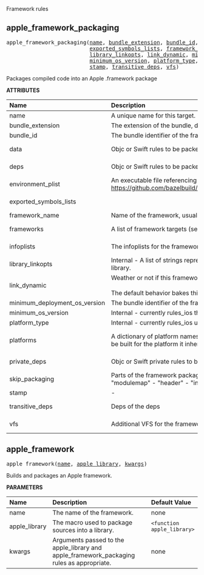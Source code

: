 <!-- Generated with Stardoc: http://skydoc.bazel.build -->

Framework rules

<a id="apple_framework_packaging"></a>

## apple_framework_packaging

<pre>
apple_framework_packaging(<a href="#apple_framework_packaging-name">name</a>, <a href="#apple_framework_packaging-bundle_extension">bundle_extension</a>, <a href="#apple_framework_packaging-bundle_id">bundle_id</a>, <a href="#apple_framework_packaging-data">data</a>, <a href="#apple_framework_packaging-deps">deps</a>, <a href="#apple_framework_packaging-environment_plist">environment_plist</a>,
                          <a href="#apple_framework_packaging-exported_symbols_lists">exported_symbols_lists</a>, <a href="#apple_framework_packaging-framework_name">framework_name</a>, <a href="#apple_framework_packaging-frameworks">frameworks</a>, <a href="#apple_framework_packaging-infoplists">infoplists</a>,
                          <a href="#apple_framework_packaging-library_linkopts">library_linkopts</a>, <a href="#apple_framework_packaging-link_dynamic">link_dynamic</a>, <a href="#apple_framework_packaging-minimum_deployment_os_version">minimum_deployment_os_version</a>,
                          <a href="#apple_framework_packaging-minimum_os_version">minimum_os_version</a>, <a href="#apple_framework_packaging-platform_type">platform_type</a>, <a href="#apple_framework_packaging-platforms">platforms</a>, <a href="#apple_framework_packaging-private_deps">private_deps</a>, <a href="#apple_framework_packaging-skip_packaging">skip_packaging</a>,
                          <a href="#apple_framework_packaging-stamp">stamp</a>, <a href="#apple_framework_packaging-transitive_deps">transitive_deps</a>, <a href="#apple_framework_packaging-vfs">vfs</a>)
</pre>

Packages compiled code into an Apple .framework package

**ATTRIBUTES**


| Name  | Description | Type | Mandatory | Default |
| :------------- | :------------- | :------------- | :------------- | :------------- |
| <a id="apple_framework_packaging-name"></a>name |  A unique name for this target.   | <a href="https://bazel.build/concepts/labels#target-names">Name</a> | required |  |
| <a id="apple_framework_packaging-bundle_extension"></a>bundle_extension |  The extension of the bundle, defaults to "framework".   | String | optional | <code>"framework"</code> |
| <a id="apple_framework_packaging-bundle_id"></a>bundle_id |  The bundle identifier of the framework. Currently unused.   | String | optional | <code>""</code> |
| <a id="apple_framework_packaging-data"></a>data |  Objc or Swift rules to be packed by the framework rule   | <a href="https://bazel.build/concepts/labels">List of labels</a> | optional | <code>[]</code> |
| <a id="apple_framework_packaging-deps"></a>deps |  Objc or Swift rules to be packed by the framework rule   | <a href="https://bazel.build/concepts/labels">List of labels</a> | required |  |
| <a id="apple_framework_packaging-environment_plist"></a>environment_plist |  An executable file referencing the environment_plist tool. Used to merge infoplists. See https://github.com/bazelbuild/rules_apple/blob/master/apple/internal/environment_plist.bzl#L69   | <a href="https://bazel.build/concepts/labels">Label</a> | optional | <code>None</code> |
| <a id="apple_framework_packaging-exported_symbols_lists"></a>exported_symbols_lists |     | <a href="https://bazel.build/concepts/labels">List of labels</a> | optional | <code>[]</code> |
| <a id="apple_framework_packaging-framework_name"></a>framework_name |  Name of the framework, usually the same as the module name   | String | required |  |
| <a id="apple_framework_packaging-frameworks"></a>frameworks |  A list of framework targets (see [<code>ios_framework</code>](https://github.com/bazelbuild/rules_apple/blob/master/doc/rules-ios.md#ios_framework)) that this target depends on.   | <a href="https://bazel.build/concepts/labels">List of labels</a> | optional | <code>[]</code> |
| <a id="apple_framework_packaging-infoplists"></a>infoplists |  The infoplists for the framework   | <a href="https://bazel.build/concepts/labels">List of labels</a> | optional | <code>[]</code> |
| <a id="apple_framework_packaging-library_linkopts"></a>library_linkopts |  Internal - A list of strings representing extra flags that are passed to the linker for the underlying library.   | List of strings | optional | <code>[]</code> |
| <a id="apple_framework_packaging-link_dynamic"></a>link_dynamic |  Weather or not if this framework is dynamic<br><br>The default behavior bakes this into the top level app. When false, it's statically linked.   | Boolean | optional | <code>False</code> |
| <a id="apple_framework_packaging-minimum_deployment_os_version"></a>minimum_deployment_os_version |  The bundle identifier of the framework. Currently unused.   | String | optional | <code>""</code> |
| <a id="apple_framework_packaging-minimum_os_version"></a>minimum_os_version |  Internal - currently rules_ios the dict <code>platforms</code>   | String | optional | <code>""</code> |
| <a id="apple_framework_packaging-platform_type"></a>platform_type |  Internal - currently rules_ios uses the dict <code>platforms</code>   | String | optional | <code>""</code> |
| <a id="apple_framework_packaging-platforms"></a>platforms |  A dictionary of platform names to minimum deployment targets. If not given, the framework will be built for the platform it inherits from the target that uses the framework as a dependency.   | <a href="https://bazel.build/rules/lib/dict">Dictionary: String -> String</a> | optional | <code>{}</code> |
| <a id="apple_framework_packaging-private_deps"></a>private_deps |  Objc or Swift private rules to be packed by the framework rule   | <a href="https://bazel.build/concepts/labels">List of labels</a> | optional | <code>[]</code> |
| <a id="apple_framework_packaging-skip_packaging"></a>skip_packaging |  Parts of the framework packaging process to be skipped. Valid values are: - "binary" - "modulemap" - "header" - "infoplist" - "private_header" - "swiftmodule" - "swiftdoc"   | List of strings | optional | <code>[]</code> |
| <a id="apple_framework_packaging-stamp"></a>stamp |  -   | Integer | optional | <code>0</code> |
| <a id="apple_framework_packaging-transitive_deps"></a>transitive_deps |  Deps of the deps   | <a href="https://bazel.build/concepts/labels">List of labels</a> | required |  |
| <a id="apple_framework_packaging-vfs"></a>vfs |  Additional VFS for the framework to export   | <a href="https://bazel.build/concepts/labels">List of labels</a> | optional | <code>[]</code> |


<a id="apple_framework"></a>

## apple_framework

<pre>
apple_framework(<a href="#apple_framework-name">name</a>, <a href="#apple_framework-apple_library">apple_library</a>, <a href="#apple_framework-kwargs">kwargs</a>)
</pre>

Builds and packages an Apple framework.

**PARAMETERS**


| Name  | Description | Default Value |
| :------------- | :------------- | :------------- |
| <a id="apple_framework-name"></a>name |  The name of the framework.   |  none |
| <a id="apple_framework-apple_library"></a>apple_library |  The macro used to package sources into a library.   |  <code>&lt;function apple_library&gt;</code> |
| <a id="apple_framework-kwargs"></a>kwargs |  Arguments passed to the apple_library and apple_framework_packaging rules as appropriate.   |  none |


